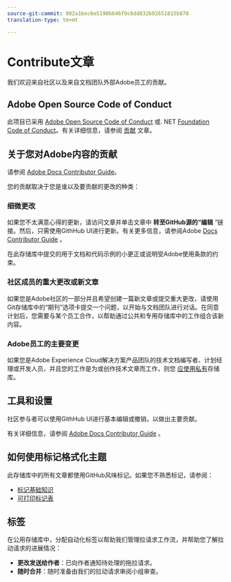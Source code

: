 ```yaml
---
source-git-commit: 982a1bec6e5190b646f9c6dd832b02651815b878
translation-type: tm+mt

---
```

# Contribute文章

我们欢迎来自社区以及来自文档团队外部Adobe员工的贡献。

## Adobe Open Source Code of Conduct

此项目已采用 [Adobe Open Source Code of Conduct](code-of-conduct.md) 或. NET [Foundation Code of Conduct](https://dotnetfoundation.org/code-of-conduct)。有关详细信息，请参阅 [贡献](contributing.md) 文章。

## 关于您对Adobe内容的贡献

请参阅 [Adobe Docs Contributor Guide](https://docs.adobe.com/content/help/en/contributor/contributor-guide/introduction.html)。

您的贡献取决于您是谁以及要贡献的更改的种类：

### 细微更改

如果您不太满意心得的更新，请访问文章并单击文章中 **转至GitHub源的“编辑** ”链接。然后，只需使用GithHub UI进行更新。有关更多信息，请参阅Adobe [Docs Contributor Guide](https://docs.adobe.com/content/help/en/contributor/contributor-guide/introduction.html) 。

在此存储库中提交的用于文档和代码示例的小更正或说明受Adobe使用条款的约束。

### 社区成员的重大更改或新文章

如果您是Adobe社区的一部分并且希望创建一篇新文章或提交重大更改，请使用Git存储库中的“期刊”选项卡提交一个问题，以开始与文档团队进行对话。在同意计划后，您需要与某个员工合作，以帮助通过公共和专用存储库中的工作组合该新内容。

<!--
If you submit a pull request with significant changes to documentation and code examples, you'll see a message in the pull request asking you to submit an online contribution license agreement (CLA). We need you to complete the online form before we can review your pull request.
-->

### Adobe员工的主要变更

如果您是Adobe Experience Cloud解决方案产品团队的技术文档编写者、计划经理或开发人员，并且您的工作是为或创作技术文章而工作，则您 [应使用私有](https://git.corp.adobe.com/AdobeDocs)存储库。 <!--Employees from other parts of the Adobe world should use the public repo for minor updates.-->

## 工具和设置

社区参与者可以使用GithHub UI进行基本编辑或撤销，以做出主要贡献。

有关详细信息，请参阅 [Adobe Docs Contributor Guide](https://docs.adobe.com/content/help/en/contributor/contributor-guide/introduction.html) 。

## 如何使用标记格式化主题

此存储库中的所有文章都使用GitHub风味标记。如果您不熟悉标记，请参阅：

* [标记基础知识](https://help.github.com/articles/markdown-basics/)
* [可打印标记表](https://guides.github.com/pdfs/markdown-cheatsheet-online.pdf)

## 标签

在公用存储库中，分配自动化标签以帮助我们管理拉请求工作流，并帮助您了解拉动请求的进展情况：

* **更改发送给作者**：已向作者通知待处理的拖拉请求。
* **随时合并**：随时准备由我们的拉动请求审阅小组审查。



